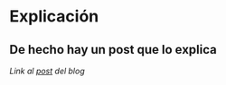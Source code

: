 # Explicación

## De hecho hay un post que lo explica

_Link al [post](https://jonas-lara.github.io/Blog-IPN-CS/article.html) del blog_
